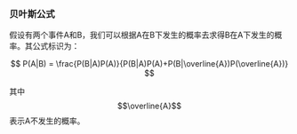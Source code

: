 ### 贝叶斯公式

假设有两个事件A和B，我们可以根据A在B下发生的概率去求得B在A下发生的概率。其公式标识为：

$$
P(A|B) = \frac{P(B|A)P(A)}{P(B|A)P(A)+P(B|\overline{A})P(\overline{A})}
$$

其中$$\overline{A}$$表示A不发生的概率。


